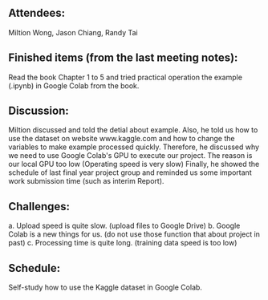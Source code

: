 <h2>Attendees:</h2>
Miltion Wong, Jason Chiang, Randy Tai

<h2>Finished items (from the last meeting notes):</h2>
Read the book Chapter 1 to 5 and tried practical operation the example (.ipynb) in Google Colab from the book.

<h2>Discussion:</h2>
Miltion discussed and told the detial about example. Also, he told us how to use the dataset on website www.kaggle.com and how to change the variables to make example processed quickly. Therefore, he discussed why we need to use Google Colab's GPU to execute our project. The reason is our local GPU too low (Operating speed is very slow)
Finally, he showed the schedule of last final year project group and reminded us some important work submission time (such as interim Report).

<h2>Challenges:</h2>
a. Upload speed is quite slow. (upload files to Google Drive)
b. Google Colab is a new things for us. (do not use those function that about project in past)
c. Processing time is quite long. (training data speed is too low)

<h2>Schedule:</h2>
Self-study how to use the Kaggle dataset in Google Colab.
